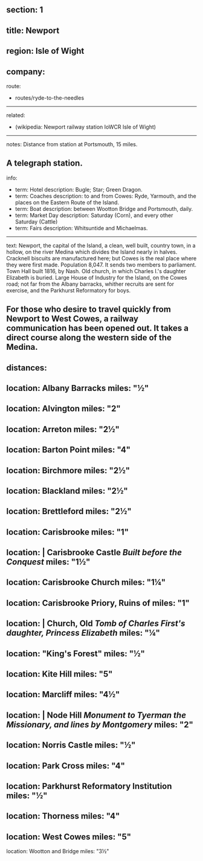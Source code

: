 section: 1
----
title: Newport
----
region: Isle of Wight
----
company:
----
route:
- routes/ryde-to-the-needles
----
related:
- (wikipedia: Newport railway station IoWCR Isle of Wight)
----
notes: Distance from station at Portsmouth, 15 miles.

A telegraph station.
----
info:
- term: Hotel
  description: Bugle; Star; Green Dragon.
- term: Coaches
  description: to and from Cowes: Ryde, Yarmouth, and the places on the Eastern Route of the Island.
- term: Boat
  description: between Wootton Bridge and Portsmouth, daily.
- term: Market Day
  description: Saturday (Corn), and every other Saturday (Cattle)
- term: Fairs
  description: Whitsuntide and Michaelmas.
----
text: Newport, the capital of the Island, a clean, well built, country town, in a hollow, on the river Medina which divides the Island nearly in halves. Cracknell biscuits are manufactured here; but Cowes is the real place where they were first made. Population 8,047. It sends two members to parliament. Town Hall built 1816, by Nash. Old church, in which Charles I.'s daughter Elizabeth is buried. Large House of Industry for the Island, on the Cowes road; not far from the Albany barracks, whither recruits are sent for exercise, and the Parkhurst Reformatory for boys.

For those who desire to travel quickly from Newport to West Cowes, a railway communication has been opened out. It takes a direct course along the western side of the Medina.
----
distances:
- 
  location: Albany Barracks
  miles: "½"
- 
  location: Alvington
  miles: "2"
- 
  location: Arreton
  miles: "2½"
- 
  location: Barton Point
  miles: "4"
- 
  location: Birchmore
  miles: "2½"
- 
  location: Blackland
  miles: "2½"
- 
  location: Brettleford
  miles: "2½"
- 
  location: Carisbrooke
  miles: "1"
- 
  location: |
    Carisbrooke Castle
    *Built before the Conquest*
  miles: "1½"
- 
  location: Carisbrooke Church
  miles: "1¼"
- 
  location: Carisbrooke Priory, Ruins of
  miles: "1"
- 
  location: |
    Church, Old
    *Tomb of Charles First's daughter, Princess Elizabeth*
  miles: "¼"
- 
  location: "King's Forest"
  miles: "½"
- 
  location: Kite Hill
  miles: "5"
- 
  location: Marcliff
  miles: "4½"
- 
  location: |
    Node Hill
    *Monument to Tyerman the Missionary, and lines by Montgomery*
  miles: "2"
- 
  location: Norris Castle
  miles: "½"
- 
  location: Park Cross
  miles: "4"
- 
  location: Parkhurst Reformatory Institution
  miles: "½"
- 
  location: Thorness
  miles: "4"
- 
  location: West Cowes
  miles: "5"
- 
  location: Wootton and Bridge
  miles: "3½"
